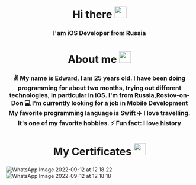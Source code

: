 <h1 align="center">Hi there <a href="https://snipp.ru/handbk/emoji target="_blank""></a> 
<img src="https://github.com/blackcater/blackcater/raw/main/images/Hi.gif" height="32"/></h1>
<h3 align="center"> I'am iOS Developer from Russia </h3>

<h1 align="center">About me <a href="https://snipp.ru/handbk/emoji target= &#11015"></a> 
<img src="https://snipp.ru/handbk/emoji" height="32"/></h1>
<h3 align="center"> 
✌️ My name is Edward, I am 25 years old. 
I have been doing programming for about two months, trying out different technologies, in particular in iOS.
I'm from Russia,Rostov-on-Don
💻 I'm currently looking for a job in Mobile Development
 My favorite programming language is Swift
✈️ I love travelling. It's one of my favorite hobbies.
⚡ Fun fact: I love history </h3>


<h1 align="center">My Certificates <a href="https://snipp.ru/handbk/emoji target="_blank""></a> 
<img src="https://github.com/blackcater/blackcater/raw/main/images/Hi.gif" height="32"/></h1>
<h3 align="center"> </h3>



![WhatsApp Image 2022-09-12 at 12 18 22](https://user-images.githubusercontent.com/94724654/189617975-70c5a008-e958-411a-895e-56bd99b3c450.jpeg)
![WhatsApp Image 2022-09-12 at 12 18 18](https://user-images.githubusercontent.com/94724654/189618000-f9458549-b5ab-4129-b993-6fe98186b366.jpeg)
